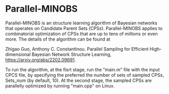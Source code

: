 # Parallel-MINOBS
Parallel-MINOBS is an structure learning algorithm of Bayesian networks that operates on Candidate Parent Sets (CPSs). Parallel-MINOBS applies to combinatorial optimization of CPSs that are up to tens of millions or even more. The details of the algorithm can be found at 

Zhigao Guo, Anthony C. Constantinou. Parallel Sampling for Efficient High-dimensional Bayesian Network Structure Learning, https://arxiv.org/abs/2202.09691.

To run the algorithm, at the fisrt stage, run the "main.m" file with the input CPCS file, by specifying the preferred the number of sets of sampled CPSs, Sets_num (by default, 10). At the second stage, the sampled CPSs are parallelly optimized by running "main.cpp" on Linux.

